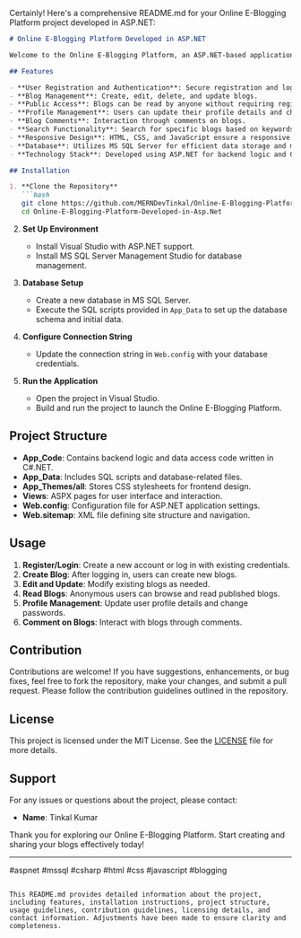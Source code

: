 Certainly! Here's a comprehensive README.md for your Online E-Blogging Platform project developed in ASP.NET:

```markdown
# Online E-Blogging Platform Developed in ASP.NET

Welcome to the Online E-Blogging Platform, an ASP.NET-based application designed for seamless blog creation, editing, and sharing. This platform enables registered users to manage their blogs while allowing anonymous readers to easily access and explore the content.

## Features

- **User Registration and Authentication**: Secure registration and login system.
- **Blog Management**: Create, edit, delete, and update blogs.
- **Public Access**: Blogs can be read by anyone without requiring registration.
- **Profile Management**: Users can update their profile details and change passwords.
- **Blog Comments**: Interaction through comments on blogs.
- **Search Functionality**: Search for specific blogs based on keywords.
- **Responsive Design**: HTML, CSS, and JavaScript ensure a responsive and user-friendly interface.
- **Database**: Utilizes MS SQL Server for efficient data storage and management.
- **Technology Stack**: Developed using ASP.NET for backend logic and C#.NET for programming, with CSS for styling and JavaScript for interactive elements.

## Installation

1. **Clone the Repository**
   ```bash
   git clone https://github.com/MERNDevTinkal/Online-E-Blogging-Platform-Developed-in-Asp.Net.git
   cd Online-E-Blogging-Platform-Developed-in-Asp.Net
   ```

2. **Set Up Environment**
   - Install Visual Studio with ASP.NET support.
   - Install MS SQL Server Management Studio for database management.

3. **Database Setup**
   - Create a new database in MS SQL Server.
   - Execute the SQL scripts provided in `App_Data` to set up the database schema and initial data.

4. **Configure Connection String**
   - Update the connection string in `Web.config` with your database credentials.

5. **Run the Application**
   - Open the project in Visual Studio.
   - Build and run the project to launch the Online E-Blogging Platform.

## Project Structure

- **App_Code**: Contains backend logic and data access code written in C#.NET.
- **App_Data**: Includes SQL scripts and database-related files.
- **App_Themes/all**: Stores CSS stylesheets for frontend design.
- **Views**: ASPX pages for user interface and interaction.
- **Web.config**: Configuration file for ASP.NET application settings.
- **Web.sitemap**: XML file defining site structure and navigation.

## Usage

1. **Register/Login**: Create a new account or log in with existing credentials.
2. **Create Blog**: After logging in, users can create new blogs.
3. **Edit and Update**: Modify existing blogs as needed.
4. **Read Blogs**: Anonymous users can browse and read published blogs.
5. **Profile Management**: Update user profile details and change passwords.
6. **Comment on Blogs**: Interact with blogs through comments.

## Contribution

Contributions are welcome! If you have suggestions, enhancements, or bug fixes, feel free to fork the repository, make your changes, and submit a pull request. Please follow the contribution guidelines outlined in the repository.

## License

This project is licensed under the MIT License. See the [LICENSE](LICENSE) file for more details.

## Support

For any issues or questions about the project, please contact:
- **Name**: Tinkal Kumar

Thank you for exploring our Online E-Blogging Platform. Start creating and sharing your blogs effectively today!

---

#aspnet #mssql #csharp #html #css #javascript #blogging
```

This README.md provides detailed information about the project, including features, installation instructions, project structure, usage guidelines, contribution guidelines, licensing details, and contact information. Adjustments have been made to ensure clarity and completeness.
